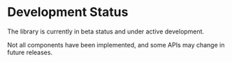 # Development Status

The library is currently in beta status and under active development.

Not all components have been implemented, and some APIs may change in
future releases.
